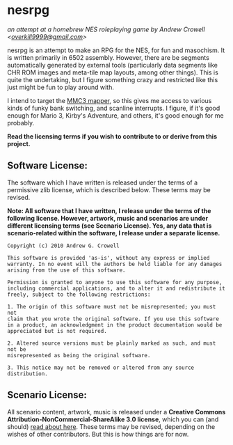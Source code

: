 nesrpg
=======
*an attempt at a homebrew NES roleplaying game by Andrew Crowell <<overkill9999@gmail.com>>*



nesrpg is an attempt to make an RPG for the NES, for fun and masochism. It is written primarily in 6502 assembly. However, there are be segments automatically generated by external tools (particularly data segments like CHR ROM images and meta-tile map layouts, among other things). This is quite the undertaking, but I figure something crazy and restricted like this just might be fun to play around with.

I intend to target the [MMC3 mapper](http://wiki.nesdev.com/w/index.php/MMC3), so this gives me access to various kinds of funky bank switching, and scanline interrupts. I figure, if it's good enough for Mario 3, Kirby's Adventure, and others, it's good enough for me probably.

**Read the licensing terms if you wish to contribute to or derive from this project.**

Software License:
-----------------
The software which I have written is released under the terms of a permissive zlib license, which is described below. These terms may be revised.

**Note: All software that I have written, I release under the terms of the following license. However, artwork, music and scenarios are under different licensing terms (see Scenario License). Yes, any data that is scenario-related within the software, I release under a separate license.**

    Copyright (c) 2010 Andrew G. Crowell

    This software is provided 'as-is', without any express or implied
    warranty. In no event will the authors be held liable for any damages
    arising from the use of this software.

    Permission is granted to anyone to use this software for any purpose,
    including commercial applications, and to alter it and redistribute it
    freely, subject to the following restrictions:

    1. The origin of this software must not be misrepresented; you must not
    claim that you wrote the original software. If you use this software
    in a product, an acknowledgment in the product documentation would be
    appreciated but is not required.

    2. Altered source versions must be plainly marked as such, and must not be
    misrepresented as being the original software.

    3. This notice may not be removed or altered from any source
    distribution.
    
Scenario License:
-----------------
All scenario content, artwork, music is released under a **Creative Commons Attribution-NonCommercial-ShareAlike 3.0 license**, which you can (and should) [read about here](http://creativecommons.org/licenses/by-nc-sa/3.0/). These terms may be revised, depending on the wishes of other contributors. But this is how things are for now.
